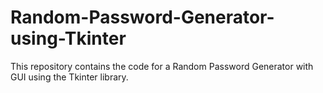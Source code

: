 # Random-Password-Generator-using-Tkinter
This repository contains the code for a Random Password Generator with GUI using the Tkinter library. 
